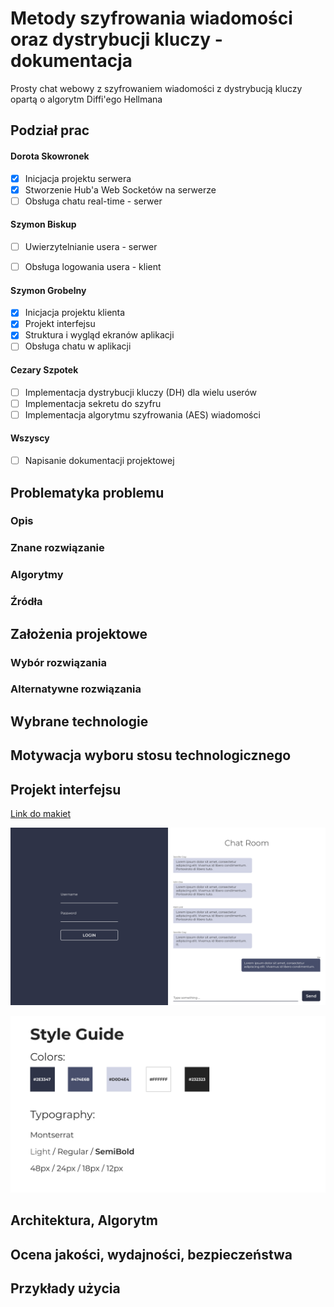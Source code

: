 # Metody szyfrowania wiadomości oraz dystrybucji kluczy - dokumentacja
Prosty chat webowy z szyfrowaniem wiadomości z dystrybucją kluczy opartą o algorytm Diffi'ego Hellmana

## Podział prac

#### Dorota Skowronek

- [x] Inicjacja projektu serwera
- [x] Stworzenie Hub'a Web Socketów na serwerze
- [ ] Obsługa chatu real-time - serwer

#### Szymon Biskup

- [ ] Uwierzytelnianie usera - serwer
- [ ] Obsługa logowania usera - klient


#### Szymon Grobelny

- [x] Inicjacja projektu klienta
- [x] Projekt interfejsu
- [x] Struktura i wygląd ekranów aplikacji
- [ ] Obsługa chatu w aplikacji

#### Cezary Szpotek

- [ ] Implementacja dystrybucji kluczy (DH) dla wielu userów
- [ ] Implementacja sekretu do szyfru
- [ ] Implementacja algorytmu szyfrowania (AES) wiadomości

#### Wszyscy

- [ ] Napisanie dokumentacji projektowej

## Problematyka problemu

### Opis

### Znane rozwiązanie

### Algorytmy

### Źródła

## Założenia projektowe

### Wybór rozwiązania

### Alternatywne rozwiązania

## Wybrane technologie

## Motywacja wyboru stosu technologicznego

## Projekt interfejsu
[Link do makiet](https://www.behance.net/gallery/132467319/Chat-Room)

![UI Desktop](/docs-assets/ui-desktop.jpg "UI Desktop")

![UI Desktop](/docs-assets/style-guide.jpg "Style Guide")

## Architektura, Algorytm

## Ocena jakości, wydajności, bezpieczeństwa

## Przykłady użycia
